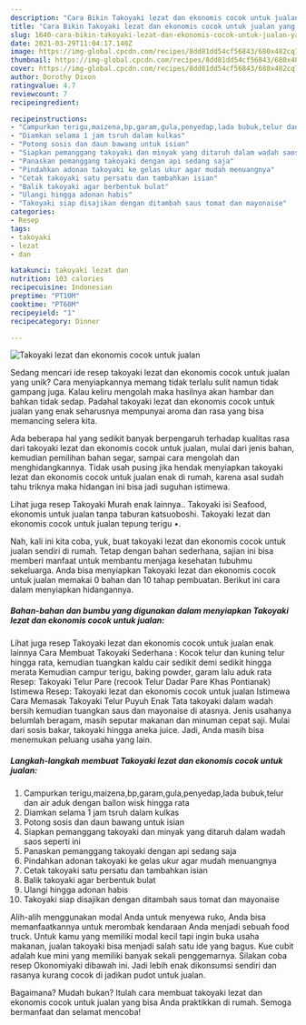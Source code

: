 ```yaml
---
description: "Cara Bikin Takoyaki lezat dan ekonomis cocok untuk jualan yang Menggugah Selera"
title: "Cara Bikin Takoyaki lezat dan ekonomis cocok untuk jualan yang Menggugah Selera"
slug: 1640-cara-bikin-takoyaki-lezat-dan-ekonomis-cocok-untuk-jualan-yang-menggugah-selera
date: 2021-03-29T11:04:17.140Z
image: https://img-global.cpcdn.com/recipes/8dd81dd54cf56843/680x482cq70/takoyaki-lezat-dan-ekonomis-cocok-untuk-jualan-foto-resep-utama.jpg
thumbnail: https://img-global.cpcdn.com/recipes/8dd81dd54cf56843/680x482cq70/takoyaki-lezat-dan-ekonomis-cocok-untuk-jualan-foto-resep-utama.jpg
cover: https://img-global.cpcdn.com/recipes/8dd81dd54cf56843/680x482cq70/takoyaki-lezat-dan-ekonomis-cocok-untuk-jualan-foto-resep-utama.jpg
author: Dorothy Dixon
ratingvalue: 4.7
reviewcount: 7
recipeingredient:

recipeinstructions:
- "Campurkan terigu,maizena,bp,garam,gula,penyedap,lada bubuk,telur dan air aduk dengan ballon wisk hingga rata"
- "Diamkan selama 1 jam tsruh dalam kulkas"
- "Potong sosis dan daun bawang untuk isian"
- "Siapkan pemanggang takoyaki dan minyak yang ditaruh dalam wadah saos seperti ini"
- "Panaskan pemanggang takoyaki dengan api sedang saja"
- "Pindahkan adonan takoyaki ke gelas ukur agar mudah menuangnya"
- "Cetak takoyaki satu persatu dan tambahkan isian"
- "Balik takoyaki agar berbentuk bulat"
- "Ulangi hingga adonan habis"
- "Takoyaki siap disajikan dengan ditambah saus tomat dan mayonaise"
categories:
- Resep
tags:
- takoyaki
- lezat
- dan

katakunci: takoyaki lezat dan 
nutrition: 103 calories
recipecuisine: Indonesian
preptime: "PT10M"
cooktime: "PT60M"
recipeyield: "1"
recipecategory: Dinner

---
```



![Takoyaki lezat dan ekonomis cocok untuk jualan](https://img-global.cpcdn.com/recipes/8dd81dd54cf56843/680x482cq70/takoyaki-lezat-dan-ekonomis-cocok-untuk-jualan-foto-resep-utama.jpg)

Sedang mencari ide resep takoyaki lezat dan ekonomis cocok untuk jualan yang unik? Cara menyiapkannya memang tidak terlalu sulit namun tidak gampang juga. Kalau keliru mengolah maka hasilnya akan hambar dan bahkan tidak sedap. Padahal takoyaki lezat dan ekonomis cocok untuk jualan yang enak seharusnya mempunyai aroma dan rasa yang bisa memancing selera kita.

Ada beberapa hal yang sedikit banyak berpengaruh terhadap kualitas rasa dari takoyaki lezat dan ekonomis cocok untuk jualan, mulai dari jenis bahan, kemudian pemilihan bahan segar, sampai cara mengolah dan menghidangkannya. Tidak usah pusing jika hendak menyiapkan takoyaki lezat dan ekonomis cocok untuk jualan enak di rumah, karena asal sudah tahu triknya maka hidangan ini bisa jadi suguhan istimewa.

Lihat juga resep Takoyaki Murah enak lainnya.. Takoyaki isi Seafood, ekonomis untuk jualan tanpa taburan katsuoboshi. Takoyaki lezat dan ekonomis cocok untuk jualan tepung terigu •.


Nah, kali ini kita coba, yuk, buat takoyaki lezat dan ekonomis cocok untuk jualan sendiri di rumah. Tetap dengan bahan sederhana, sajian ini bisa memberi manfaat untuk membantu menjaga kesehatan tubuhmu sekeluarga. Anda bisa menyiapkan Takoyaki lezat dan ekonomis cocok untuk jualan memakai 0 bahan dan 10 tahap pembuatan. Berikut ini cara dalam menyiapkan hidangannya.

<!--inarticleads1-->

##### Bahan-bahan dan bumbu yang digunakan dalam menyiapkan Takoyaki lezat dan ekonomis cocok untuk jualan:



Lihat juga resep Takoyaki lezat dan ekonomis cocok untuk jualan enak lainnya Cara Membuat Takoyaki Sederhana : Kocok telur dan kuning telur hingga rata, kemudian tuangkan kaldu cair sedikit demi sedikit hingga merata Kemudian campur terigu, baking powder, garam lalu aduk rata Resep: Takoyaki Telur Pare (recook Telur Dadar Pare Khas Pontianak) Istimewa Resep: Takoyaki lezat dan ekonomis cocok untuk jualan Istimewa Cara Memasak Takoyaki Telur Puyuh Enak Tata takoyaki dalam wadah bersih kemudian tuangkan saus dan mayonaise di atasnya. Jenis usahanya belumlah beragam, masih seputar makanan dan minuman cepat saji. Mulai dari sosis bakar, takoyaki hingga aneka juice. Jadi, Anda masih bisa menemukan peluang usaha yang lain. 

<!--inarticleads2-->

##### Langkah-langkah membuat Takoyaki lezat dan ekonomis cocok untuk jualan:

1. Campurkan terigu,maizena,bp,garam,gula,penyedap,lada bubuk,telur dan air aduk dengan ballon wisk hingga rata
1. Diamkan selama 1 jam tsruh dalam kulkas
1. Potong sosis dan daun bawang untuk isian
1. Siapkan pemanggang takoyaki dan minyak yang ditaruh dalam wadah saos seperti ini
1. Panaskan pemanggang takoyaki dengan api sedang saja
1. Pindahkan adonan takoyaki ke gelas ukur agar mudah menuangnya
1. Cetak takoyaki satu persatu dan tambahkan isian
1. Balik takoyaki agar berbentuk bulat
1. Ulangi hingga adonan habis
1. Takoyaki siap disajikan dengan ditambah saus tomat dan mayonaise


Alih-alih menggunakan modal Anda untuk menyewa ruko, Anda bisa memanfaatkannya untuk merombak kendaraan Anda menjadi sebuah food truck. Untuk kamu yang memiliki modal kecil tapi ingin buka usaha makanan, jualan takoyaki bisa menjadi salah satu ide yang bagus. Kue cubit adalah kue mini yang memiliki banyak sekali penggemarnya. Silakan coba resep Okonomiyaki dibawah ini. Jadi lebih enak dikonsumsi sendiri dan rasanya kurang cocok di jadikan pudot untuk jualan. 

Bagaimana? Mudah bukan? Itulah cara membuat takoyaki lezat dan ekonomis cocok untuk jualan yang bisa Anda praktikkan di rumah. Semoga bermanfaat dan selamat mencoba!

